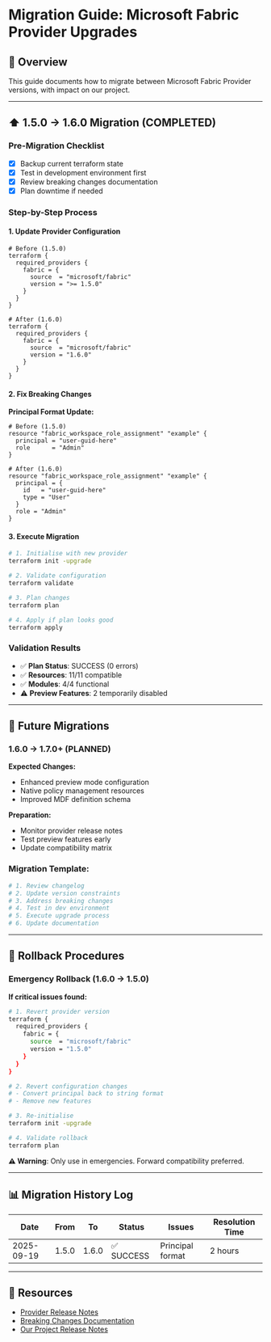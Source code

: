 # Migration Guide: Microsoft Fabric Provider Upgrades

## 🎯 **Overview**

This guide documents how to migrate between Microsoft Fabric Provider versions, with impact on our project.

---

## ⬆️ **1.5.0 → 1.6.0 Migration (COMPLETED)**

### **Pre-Migration Checklist**
- [x] Backup current terraform state
- [x] Test in development environment first
- [x] Review breaking changes documentation
- [x] Plan downtime if needed

### **Step-by-Step Process**

#### **1. Update Provider Configuration**
```hcl
# Before (1.5.0)
terraform {
  required_providers {
    fabric = {
      source  = "microsoft/fabric"
      version = ">= 1.5.0"
    }
  }
}

# After (1.6.0)  
terraform {
  required_providers {
    fabric = {
      source  = "microsoft/fabric"  
      version = "1.6.0"
    }
  }
}
```

#### **2. Fix Breaking Changes**

**Principal Format Update:**
```hcl
# Before (1.5.0)
resource "fabric_workspace_role_assignment" "example" {
  principal = "user-guid-here"
  role      = "Admin"
}

# After (1.6.0)
resource "fabric_workspace_role_assignment" "example" {
  principal = {
    id   = "user-guid-here"
    type = "User"
  }
  role = "Admin"
}
```

#### **3. Execute Migration**
```bash
# 1. Initialise with new provider
terraform init -upgrade

# 2. Validate configuration  
terraform validate

# 3. Plan changes
terraform plan

# 4. Apply if plan looks good
terraform apply
```

### **Validation Results**
- ✅ **Plan Status**: SUCCESS (0 errors)
- ✅ **Resources**: 11/11 compatible
- ✅ **Modules**: 4/4 functional
- ⚠️ **Preview Features**: 2 temporarily disabled

---

## 🔮 **Future Migrations**

### **1.6.0 → 1.7.0+ (PLANNED)**

**Expected Changes:**
- Enhanced preview mode configuration
- Native policy management resources
- Improved MDF definition schema

**Preparation:**
- Monitor provider release notes
- Test preview features early
- Update compatibility matrix

### **Migration Template:**
```bash
# 1. Review changelog
# 2. Update version constraints
# 3. Address breaking changes
# 4. Test in dev environment
# 5. Execute upgrade process
# 6. Update documentation
```

---

## 🚨 **Rollback Procedures**

### **Emergency Rollback (1.6.0 → 1.5.0)**

**If critical issues found:**
```bash
# 1. Revert provider version
terraform {
  required_providers {
    fabric = {
      source  = "microsoft/fabric"
      version = "1.5.0"
    }
  }
}

# 2. Revert configuration changes
# - Convert principal back to string format
# - Remove new features

# 3. Re-initialise
terraform init -upgrade

# 4. Validate rollback
terraform plan
```

**⚠️ Warning**: Only use in emergencies. Forward compatibility preferred.

---

## 📊 **Migration History Log**

| Date | From | To | Status | Issues | Resolution Time |
|------|------|-------|--------|---------|----------------|
| 2025-09-19 | 1.5.0 | 1.6.0 | ✅ SUCCESS | Principal format | 2 hours |

---

## 🔗 **Resources**
- [Provider Release Notes](https://github.com/microsoft/terraform-provider-fabric/releases)
- [Breaking Changes Documentation](https://registry.terraform.io/providers/microsoft/fabric/latest/docs/guides/migration)
- [Our Project Release Notes](../project-releases/)